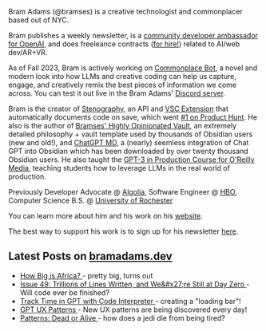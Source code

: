 Bram Adams (@bramses) is a creative technologist and commonplacer based out of NYC. 

Bram publishes a weekly newsletter, is a [community developer ambassador for OpenAI](https://platform.openai.com/ambassadors), and does freeleance contracts ([for hire!](https://www.bramadams.dev/consulting/)) related to AI/web dev/AR+VR. 

As of Fall 2023, Bram is actively working on [Commonplace Bot](https://github.com/bramses/commonplace-bot), a novel and modern look into how LLMs and creative coding can help us capture, engage, and creatively remix the best pieces of information we come across. You can test it out live in the Bram Adams' [Discord server](https://discord.gg/GrgkFP3Je3).

Bram is the creator of [Stenography](https://stenography.dev), an API and [VSC Extension](https://marketplace.visualstudio.com/items?itemName=Stenography.stenography) that automatically documents code on save, which went [#1 on Product Hunt](https://www.producthunt.com/products/stenography#stenography). He also is the author of [Bramses' Highly Opinionated Vault](https://github.com/bramses/bramses-highly-opinionated-vault-2023), an extremely detailed philosophy + vault template used by thousands of Obsidian users (new and old!), and [ChatGPT MD](https://github.com/bramses/chatgpt-md), a (nearly) seemless integration of Chat GPT into Obsidian which has been downloaded by over twenty thousand Obsidian users. He also taught the [GPT-3 in Production Course for O'Reilly Media](https://www.oreilly.com/live-events/gpt-3-in-production/0636920065944/0636920071443/), teaching students how to leverage LLMs in the real world of production.

Previously Developer Advocate @ [Algolia](https://www.algolia.com/), Software Engineer @ [HBO](https://www.hbo.com/), Computer Science B.S. @ [University of Rochester](https://rochester.edu/)

You can learn more about him and his work on his [website](https://www.bramadams.dev/about/). 

The best way to support his work is to sign up for his newsletter [here](https://www.bramadams.dev/#/portal/).


## Latest Posts on [bramadams.dev](https://www.bramadams.dev/)

<!--START_SECTION:feed-->
* [ How Big is Africa? ](https:&#x2F;&#x2F;www.bramadams.dev&#x2F;core-dump-2024-03-01&#x2F;) - pretty big, turns out
* [ Issue 49: Trillions of Lines Written, and We&amp;#x27;re Still at Day Zero ](https:&#x2F;&#x2F;www.bramadams.dev&#x2F;issue-49&#x2F;) - Will code ever be finished?
* [ Track Time in GPT with Code Interpreter ](https:&#x2F;&#x2F;www.bramadams.dev&#x2F;timers-in-gpt&#x2F;) - creating a &quot;loading bar&quot;!
* [ GPT UX Patterns ](https:&#x2F;&#x2F;www.bramadams.dev&#x2F;gpt-ux-patterns&#x2F;) - New UX patterns are being discovered every day!
* [ Patterns: Dead or Alive ](https:&#x2F;&#x2F;www.bramadams.dev&#x2F;core-dump-2024-02-23&#x2F;) - how does a jedi die from being tired?
<!--END_SECTION:feed-->
